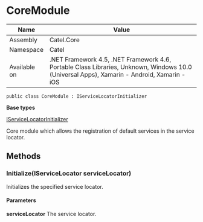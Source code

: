 

# CoreModule

Name|Value
---|---
Assembly|Catel.Core
Namespace|Catel
Available on|.NET Framework 4.5, .NET Framework 4.6, Portable Class Libraries, Unknown, Windows 10.0 (Universal Apps), Xamarin - Android, Xamarin - iOS

```
public class CoreModule : IServiceLocatorInitializer
```

**Base types**

[IServiceLocatorInitializer](/Catel.Core\Catel\IoC\IServiceLocatorInitializer.md)


Core module which allows the registration of default services in the service locator.



## Methods

### Initialize(IServiceLocator serviceLocator)

Initializes the specified service locator.

#### Parameters

**serviceLocator**
The service locator.



